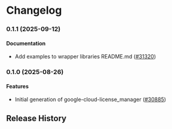 # Changelog

### 0.1.1 (2025-09-12)

#### Documentation

* Add examples to wrapper libraries README.md ([#31320](https://github.com/googleapis/google-cloud-ruby/issues/31320)) 

### 0.1.0 (2025-08-26)

#### Features

* Initial generation of google-cloud-license_manager ([#30885](https://github.com/googleapis/google-cloud-ruby/issues/30885)) 

## Release History
